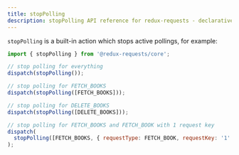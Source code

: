 ```yaml
---
title: stopPolling
description: stopPolling API reference for redux-requests - declarative AJAX requests and automatic network state management for single-page applications
---
```


`stopPolling` is a built-in action which stops active pollings,
for example:

```js
import { stopPolling } from '@redux-requests/core';

// stop polling for everything
dispatch(stopPolling());

// stop polling for FETCH_BOOKS
dispatch(stopPolling([FETCH_BOOKS]));

// stop polling for DELETE_BOOKS
dispatch(stopPolling([DELETE_BOOKS]));

// stop polling for FETCH_BOOKS and FETCH_BOOK with 1 request key
dispatch(
  stopPolling([FETCH_BOOKS, { requestType: FETCH_BOOK, requestKey: '1' }]),
);
```

